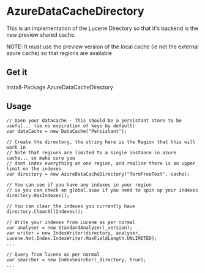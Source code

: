 # AzureDataCacheDirectory

This is an implementation of the Lucene Directory so that it's backend is the new preview shared cache.

NOTE: It must use the preview version of the local cache (ie not the external azure cache) so that regions are available

## Get it

Install-Package AzureDataCacheDirectory

## Usage

```
// Open your datacache - This should be a persistant store to be useful... (ie no expiration of keys by default)
var dataCache = new DataCache("Persistant");

// Create the directory, the string here is the Region that this will work in
// Note that regions are limited to a single instance in azure cache... so make sure you
// dont index everything on one region, and realise there is an upper limit on the indexes
var directory = new AzureDataCacheDirectory("TermFreeText", cache);
            
// You can see if you have any indexes in your region
// ie you can check on global.asax if you need to spin up your indexes
directory.HasIndexes();

// You can clear the indexes you currently have
directory.ClearAllIndexes();

// Write your indexes from Lucene as per normal
var analyser = new StandardAnalyzer(_version);
var writer = new IndexWriter(directory, analyser, Lucene.Net.Index.IndexWriter.MaxFieldLength.UNLIMITED);
...

// Query from lucene as per normal
var searcher = new IndexSearcher(_directory, true);
...
```